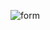  
 ![form](https://github.com/mohanasae/FormTask/assets/152768877/01ba1c7e-1dbe-46e7-83d8-0ca9a2319906)
